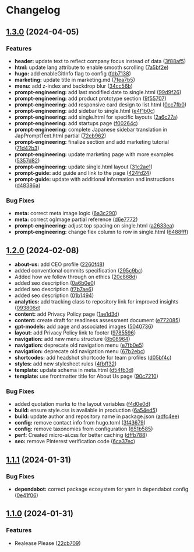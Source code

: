 # Changelog

## [1.3.0](https://github.com/takara-ai/Website/compare/v1.2.0...v1.3.0) (2024-04-05)


### Features

* **header:** update text to reflect company focus instead of data ([3f88af5](https://github.com/takara-ai/Website/commit/3f88af54122d1a023eaf1161c16c119f8b1b96a7))
* **html:** update lang attribute to enable smooth scrolling ([7a5bf2e](https://github.com/takara-ai/Website/commit/7a5bf2e66d04c0192c92e7d4febf615349f99339))
* **hugo:** add enableGitInfo flag to config ([fdb7138](https://github.com/takara-ai/Website/commit/fdb7138679db35f3092876c6e03b298d3900c22f))
* **marketing:** update title in marketing.md ([7fea7b5](https://github.com/takara-ai/Website/commit/7fea7b5993c189538b187e2ceef75e96cb0ddef7))
* **menu:** add z-index and backdrop blur ([34cc56b](https://github.com/takara-ai/Website/commit/34cc56b3dfe701a340e5aefc7366c161223aa716))
* **prompt-engineering:** add last modified date to single.html ([99d9f26](https://github.com/takara-ai/Website/commit/99d9f263f4011a3bd6f462ddb6d62beac24f8316))
* **prompt-engineering:** add product prototype section ([9f55707](https://github.com/takara-ai/Website/commit/9f557074de48c99a740bf37bf69947b920596019))
* **prompt-engineering:** add responsive card design to list.html ([0cc7fb0](https://github.com/takara-ai/Website/commit/0cc7fb0b6ce9b06e1f29e4f8fa1b869e99e3ed96))
* **prompt-engineering:** add sidebar to single.html ([e4f1b0c](https://github.com/takara-ai/Website/commit/e4f1b0c9ca61c28a4a7330d0480fa13a03f8e1d4))
* **prompt-engineering:** add single.html for specific layouts ([2a6c27a](https://github.com/takara-ai/Website/commit/2a6c27ad93dbc02491dacbcf525fb38583418668))
* **prompt-engineering:** add startups page ([f00264c](https://github.com/takara-ai/Website/commit/f00264c51699f3df5068e474d6fc716b2fd65dee))
* **prompt-engineering:** complete Japanese sidebar translation in JapPromptText.html partial ([72cb962](https://github.com/takara-ai/Website/commit/72cb9626b5a01171eb0b5500e20104209096fe0c))
* **prompt-engineering:** finalize section and add marketing tutorial ([71d42b3](https://github.com/takara-ai/Website/commit/71d42b3d6af60d915e6789d39a11a7d87fe68514))
* **prompt-engineering:** update marketing page with more examples ([5357d82](https://github.com/takara-ai/Website/commit/5357d82f8ef53a237a042c9c828ad024f46f0397))
* **prompt-engineering:** update single.html layout ([31c2ae1](https://github.com/takara-ai/Website/commit/31c2ae1c279951de4c826f8d8f15f1e5bc679227))
* **prompt-guide:** add guide and link to the page ([424fd24](https://github.com/takara-ai/Website/commit/424fd24e4d7e873eec7c8996a5aa45deb5f3965b))
* **prompt-guide:** update with additional information and instructions ([d48386a](https://github.com/takara-ai/Website/commit/d48386ac9f638a97a82a48093ab001c61d9620d4))


### Bug Fixes

* **meta:** correct meta image logic ([6a3c290](https://github.com/takara-ai/Website/commit/6a3c290741b5053ec86ee4da3c83740f2d728e06))
* **meta:** correct ogImage partial reference ([d6e7772](https://github.com/takara-ai/Website/commit/d6e7772e89da5e6b3798a08c8ea42c5d4d0f8ff1))
* **prompt-engineering:** adjust top spacing on single.html ([a2633ea](https://github.com/takara-ai/Website/commit/a2633eaa087d1831e05ebc74738630a5472500bf))
* **prompt-engineering:** change flex column to row in single.html ([6488fff](https://github.com/takara-ai/Website/commit/6488fff56f80f5fa8c79eec77ec829d9ae2617a6))

## [1.2.0](https://github.com/takara-ai/Website/compare/v1.1.1...v1.2.0) (2024-02-08)

- **about-us:** add CEO profile ([2260f48](https://github.com/takara-ai/Website/commit/2260f48b6176be10820a2d53da1034fed857fe4e))
- added conventional commits specification ([295c9bc](https://github.com/takara-ai/Website/commit/295c9bcaa6b5d9de412b5eeb2d843136ae66b08d))
- Added how we follow through on ethics ([20c868d](https://github.com/takara-ai/Website/commit/20c868d9f13f34fcf90cb099a9c32f83c0073a64))
- added seo description ([0a6b0e0](https://github.com/takara-ai/Website/commit/0a6b0e05b10e4c64fbeecc5e0cbaa0d721809cca))
- added seo description ([f7b7ae6](https://github.com/takara-ai/Website/commit/f7b7ae6cedea7d5738247cc70c05c858ffc7ef6f))
- added seo description ([01b1494](https://github.com/takara-ai/Website/commit/01b14947a37769c4a29b5d66db61ce8d63cdd75e))
- **analytics:** add tracking class to repository link for improved insights ([093806d](https://github.com/takara-ai/Website/commit/093806d9c6fd245b667fe52625758fb88d01a20f))
- **content:** add Privacy Policy page ([1ae1d3d](https://github.com/takara-ai/Website/commit/1ae1d3dd787160c5baa93c8693e93853bd0a41fb))
- **content:** create draft for readiness assessment document ([e772085](https://github.com/takara-ai/Website/commit/e7720855fc7555d2f049627aced550dd1b52fdc8))
- **gpt-models:** add page and associated images ([5040736](https://github.com/takara-ai/Website/commit/50407361054aa17d8316998b3b3bb06f1d91d447))
- **layout:** add Privacy Policy link to footer ([9785596](https://github.com/takara-ai/Website/commit/978559640a765c45290443bdf0f146161adb6355))
- **navigation:** add new menu structure ([8b08964](https://github.com/takara-ai/Website/commit/8b0896458b9b9e688bd1b5bbf4b2704c578ec490))
- **navigation:** deprecate old navigation menu ([e7fb0e5](https://github.com/takara-ai/Website/commit/e7fb0e5c39ee08f14ba287d82f9dedfe0de9b1eb))
- **navigation:** deprecate old navigation menu ([67b2ebc](https://github.com/takara-ai/Website/commit/67b2ebca0798842ba431ed25bdd077b5d7df18db))
- **shortcodes:** add headshot shortcode for team profiles ([d05bf4c](https://github.com/takara-ai/Website/commit/d05bf4ceee5436721300396cb669d2a7503ec1f8))
- **styles:** add new stylesheet rules ([4fbff32](https://github.com/takara-ai/Website/commit/4fbff32076048d60eb789b3581c2e6e73018f548))
- **template:** update schema in meta.html ([d54fb3d](https://github.com/takara-ai/Website/commit/d54fb3ddebd7ed87c3ed8d049077ec2fb252b9b9))
- **template:** use frontmatter title for About Us page ([90c7210](https://github.com/takara-ai/Website/commit/90c7210305027ea30f76e611de4b5200b3893a1b))

### Bug Fixes

- added quotation marks to the layout variables ([f4d0e0d](https://github.com/takara-ai/Website/commit/f4d0e0d7c3a25d6e95924c005ec8e2bb33ea683c))
- **build:** ensure style.css is available in production ([6a54ed5](https://github.com/takara-ai/Website/commit/6a54ed5e4d594074a5bd73ad0809b7b17d1da4f5))
- **build:** update author and repository name in package.json ([adfc4ee](https://github.com/takara-ai/Website/commit/adfc4ee57238c5c8cfdc1922b1ab783a99ffd4d2))
- **config:** remove contact info from hugo.toml ([3f43679](https://github.com/takara-ai/Website/commit/3f436793ef3246cf5ec8df724513cfb5adda209f))
- **config:** remove taxonomies from configuration ([651b585](https://github.com/takara-ai/Website/commit/651b5859e9247230bb2ffbab6f8cf3401eff44cc))
- **perf:** Created micro-ai.css for better caching ([dffb788](https://github.com/takara-ai/Website/commit/dffb788d31589b2a5b49fdc1420c7b99bb9a5e9b))
- **seo:** remove Pinterest verification code ([6ca37ec](https://github.com/takara-ai/Website/commit/6ca37ec3c03e611e6f64e5d0ed35ca4447c454ae))

## [1.1.1](https://github.com/takara-ai/Website/compare/v1.1.0...v1.1.1) (2024-01-31)

### Bug Fixes

- **dependabot:** correct package ecosystem for yarn in dependabot config ([0e41f06](https://github.com/takara-ai/Website/commit/0e41f062a175818c03d617120df556741159cd9d))

## [1.1.0](https://github.com/takara-ai/Website/compare/v1.0.0...v1.1.0) (2024-01-31)

### Features

- Realease Please ([22cb709](https://github.com/takara-ai/Website/commit/22cb7092024c51bef3b85ab5d8a91ef1c3ba83cd))

